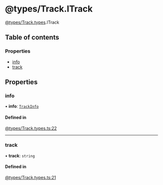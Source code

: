 # @types/Track.ITrack

[@types/Track.types](../Track.types.md).ITrack

## Table of contents

### Properties

- [info](Track.types.ITrack.md#info)
- [track](Track.types.ITrack.md#track)

## Properties

### info

• **info**: [`TrackInfo`](../Track.types.md#trackinfo)

#### Defined in

[@types/Track.types.ts:22](https://github.com/hmes98318/LavaShark/blob/21c4e47/src/@types/Track.types.ts#L22)

___

### track

• **track**: `string`

#### Defined in

[@types/Track.types.ts:21](https://github.com/hmes98318/LavaShark/blob/21c4e47/src/@types/Track.types.ts#L21)
